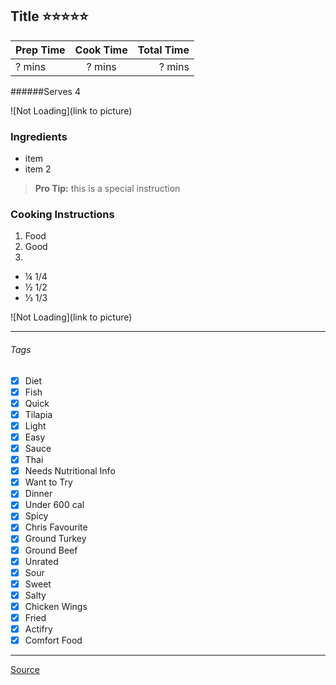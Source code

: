 ## Title :star::star::star::star::star:

| Prep Time  | Cook Time    | Total Time  |
| ---------- |:------------:| -----------:|
| ? mins    | ? mins      | ? mins     |


######Serves 4

![Not Loading](link to picture)

### Ingredients

* item
* item 2

> **Pro Tip:** this is a special instruction

### Cooking Instructions

1. Food
2. Good
3.

* ¼ 1/4
* ½ 1/2
* ⅓ 1/3

![Not Loading](link to picture)

---

###### Tags
- [x] Diet
- [x] Fish
- [x] Quick
- [x] Tilapia
- [x] Light
- [x] Easy
- [x] Sauce
- [x] Thai
- [x] Needs Nutritional Info
- [x] Want to Try
- [x] Dinner
- [x] Under 600 cal
- [x] Spicy
- [x] Chris Favourite
- [x] Ground Turkey
- [x] Ground Beef
- [x] Unrated
- [x] Sour
- [x] Sweet
- [x] Salty
- [x] Chicken Wings
- [x] Fried
- [x] Actifry
- [x] Comfort Food

---

[Source](www.example...)

